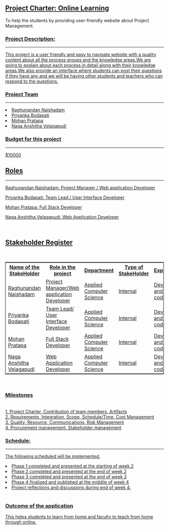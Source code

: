 <!DOCTYPE html>
<html lang="en">
<head>
  <meta charset="utf-8">
  <link rel="stylesheet" href="https://stackpath.bootstrapcdn.com/bootstrap/4.3.1/css/bootstrap.min.css">
  <link rel="stylesheet" href="https://stackpath.bootstrapcdn.com/bootstrap/4.3.1/js/bootstrap.min.js">
  <link rel="stylesheet" href="https://stackpath.bootstrapcdn.com/bootstrap/4.3.1/js/bootstrap.bundle.min.js">
</head>
<body>
<div class="container">
<nav class="navbar navbar-expand-lg navbar-light fixed-top py-3" id="mainNav">
        <a class="navbar-brand js-scroll-trigger" href="#"> 
		<h1>
            Project Charter: Online Learning 
			</h1>
</a>

</nav>
</div>
<p>To help the students by providing user-friendly website about Project Management.</p>
<a href="https://github.com/RaghunandanKumar/Online-Learning"</a>
<div class="container">
<h3>Project Description:</h3><hr />
<p>This project is a user friendly and easy to navigate website with a quality content about all the process groups and the knowledge areas.We are going to explain about each process in detail along with their knowledge areas.We also provide an interface where students can post their questions if they have any and we will be having other students and teachers who can respond to the questions.</p>

<h3>Project Team</h3><hr />
 <li>Raghunandan Naishadam</li>
 <li>Priyanka Bodapati</li>
 <li>Mohan Pratapa</li>
 <li>Naga Anshitha Velagapudi</li>
 

 <h3>Budget for this project</h3><hr />
<p>$10000</p>
<h2> Roles</h2><hr />

<p>Raghunandan Naishadam: Project Manager / Web application Developer
</p>

<p>Priyanka Bodapati: Team Lead / User Interface Developer
</p>

<p>Mohan Pratapa: Full Stack Developer</p>

<p>Naga Anshitha Velagapudi: Web Application Developer</p>


<br>
<h2>Stakeholder Register</h2><br>
<table style="width:100%;border: 1px solid black;">
  <tr>
    <th>Name of the StakeHolder</th>
    <th>Role in the project</th> 
    <th>Department</th>
	<th>Type of StakeHolder</th>
	<th>Expectations</th>
	<th>Contact Info</th>
</tr>
<tr>
    <td>Raghunandan Naishadam</td>
    <td>Project Manager/Web application Developer
</td> 
    <td>
	Applied Computer Science</td>
	 <td>Internal</td> 
	 <td>Develop, test and validate code</td>
	  <td>naishadamraghu@gmail.com</td>
</tr>
<tr>
    <td>Priyanka Bodapati</td>
    <td>Team Lead/ User Interface Developer
</td> 
    <td>
	Applied Computer Science</td>
	 <td>Internal</td> 
	 <td>Develop, test and validate code</td>
	  <td>priyankab407@gmail.com</td> 
  </tr>
  <tr>
    <td>Mohan Pratapa</td>
    <td>Full Stack Developer </td> 
    <td>
	Applied Computer Science</td>	 
	 <td>Internal</td> 
	 <td>Develop, test and validate code</td>
	  <td>shivakrishnamohan@gmail.com</td> 
  </tr> 
   <tr>
    <td>Naga Anshitha Velagapudi</td>
    <td>Web Application Developer</td> 
    <td>
	Applied Computer Science</td>
	 <td>Internal</td> 
	 <td>Develop, test and validate code</td>
	  <td>anshithavelagapudi@gmail.com</td> 
  </tr> 

</table>
<br> 
<h3>Milestones</h3><hr />
<br>1. Project Charter,
Contribution of team members,
Artifacts
<br>
2. Requirements,
Integration,
Scope,
Schedule/Time,
Cost Management
<br>
3. Quality,
Resource,
Communications,
Risk Management
<br>
4. Procurement management,
Stakeholder management
<br>
 <h3>Schedule:</h3>
 <hr />
 <p>The following scheduled will be implemented.</p>
<li>Phase 1 completed and presented at the starting of week 2</li>
<li>Phase 2 completed and presented at the end of week 2</li>
<li>Phase 3 completed and presented at the end of week 3</li>
<li>Phase 4 finalized and published at the middile of week 4</li>
<li>Project reflections and discussions during end of week 4.</li>
<br>
<h3>Outcome of the application</h3>
<hr />
<p>This helps students to learn from home and faculty to teach from home through online.</p> 
 </body>
</html>

